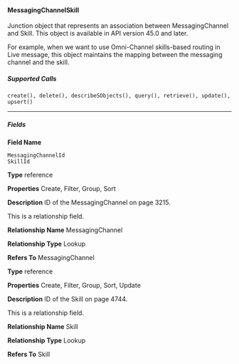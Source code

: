 #### MessagingChannelSkill

Junction object that represents an association between MessagingChannel and Skill. This object is available in API version 45.0 and later.

For example, when we want to use Omni-Channel skills-based routing in Live message, this object maintains the mapping between the
messaging channel and the skill.

##### Supported Calls
```
create(), delete(), describeSObjects(), query(), retrieve(), update(), upsert()

```

-----

##### Fields

**Field Name**
```
MessagingChannelId
SkillId

```

**Type**
reference

**Properties**
Create, Filter, Group, Sort

**Description**
ID of the MessagingChannel on page 3215.

This is a relationship field.

**Relationship Name**
MessagingChannel

**Relationship Type**
Lookup

**Refers To**
MessagingChannel

**Type**
reference

**Properties**
Create, Filter, Group, Sort, Update

**Description**
ID of the Skill on page 4744.

This is a relationship field.

**Relationship Name**
Skill

**Relationship Type**
Lookup

**Refers To**
Skill

